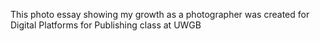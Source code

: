 This photo essay showing my growth as a photographer was created for Digital Platforms for Publishing class at UWGB

